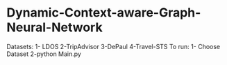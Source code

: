 # Dynamic-Context-aware-Graph-Neural-Network
Datasets:
  1- LDOS
  2-TripAdvisor
  3-DePaul
  4-Travel-STS
To run:
 1- Choose Dataset
 2-python Main.py
